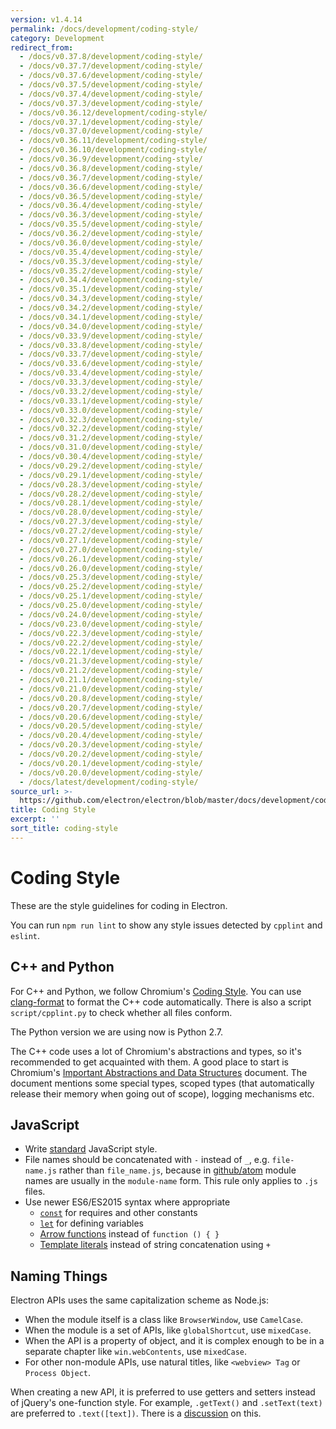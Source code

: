 ```yaml
---
version: v1.4.14
permalink: /docs/development/coding-style/
category: Development
redirect_from:
  - /docs/v0.37.8/development/coding-style/
  - /docs/v0.37.7/development/coding-style/
  - /docs/v0.37.6/development/coding-style/
  - /docs/v0.37.5/development/coding-style/
  - /docs/v0.37.4/development/coding-style/
  - /docs/v0.37.3/development/coding-style/
  - /docs/v0.36.12/development/coding-style/
  - /docs/v0.37.1/development/coding-style/
  - /docs/v0.37.0/development/coding-style/
  - /docs/v0.36.11/development/coding-style/
  - /docs/v0.36.10/development/coding-style/
  - /docs/v0.36.9/development/coding-style/
  - /docs/v0.36.8/development/coding-style/
  - /docs/v0.36.7/development/coding-style/
  - /docs/v0.36.6/development/coding-style/
  - /docs/v0.36.5/development/coding-style/
  - /docs/v0.36.4/development/coding-style/
  - /docs/v0.36.3/development/coding-style/
  - /docs/v0.35.5/development/coding-style/
  - /docs/v0.36.2/development/coding-style/
  - /docs/v0.36.0/development/coding-style/
  - /docs/v0.35.4/development/coding-style/
  - /docs/v0.35.3/development/coding-style/
  - /docs/v0.35.2/development/coding-style/
  - /docs/v0.34.4/development/coding-style/
  - /docs/v0.35.1/development/coding-style/
  - /docs/v0.34.3/development/coding-style/
  - /docs/v0.34.2/development/coding-style/
  - /docs/v0.34.1/development/coding-style/
  - /docs/v0.34.0/development/coding-style/
  - /docs/v0.33.9/development/coding-style/
  - /docs/v0.33.8/development/coding-style/
  - /docs/v0.33.7/development/coding-style/
  - /docs/v0.33.6/development/coding-style/
  - /docs/v0.33.4/development/coding-style/
  - /docs/v0.33.3/development/coding-style/
  - /docs/v0.33.2/development/coding-style/
  - /docs/v0.33.1/development/coding-style/
  - /docs/v0.33.0/development/coding-style/
  - /docs/v0.32.3/development/coding-style/
  - /docs/v0.32.2/development/coding-style/
  - /docs/v0.31.2/development/coding-style/
  - /docs/v0.31.0/development/coding-style/
  - /docs/v0.30.4/development/coding-style/
  - /docs/v0.29.2/development/coding-style/
  - /docs/v0.29.1/development/coding-style/
  - /docs/v0.28.3/development/coding-style/
  - /docs/v0.28.2/development/coding-style/
  - /docs/v0.28.1/development/coding-style/
  - /docs/v0.28.0/development/coding-style/
  - /docs/v0.27.3/development/coding-style/
  - /docs/v0.27.2/development/coding-style/
  - /docs/v0.27.1/development/coding-style/
  - /docs/v0.27.0/development/coding-style/
  - /docs/v0.26.1/development/coding-style/
  - /docs/v0.26.0/development/coding-style/
  - /docs/v0.25.3/development/coding-style/
  - /docs/v0.25.2/development/coding-style/
  - /docs/v0.25.1/development/coding-style/
  - /docs/v0.25.0/development/coding-style/
  - /docs/v0.24.0/development/coding-style/
  - /docs/v0.23.0/development/coding-style/
  - /docs/v0.22.3/development/coding-style/
  - /docs/v0.22.2/development/coding-style/
  - /docs/v0.22.1/development/coding-style/
  - /docs/v0.21.3/development/coding-style/
  - /docs/v0.21.2/development/coding-style/
  - /docs/v0.21.1/development/coding-style/
  - /docs/v0.21.0/development/coding-style/
  - /docs/v0.20.8/development/coding-style/
  - /docs/v0.20.7/development/coding-style/
  - /docs/v0.20.6/development/coding-style/
  - /docs/v0.20.5/development/coding-style/
  - /docs/v0.20.4/development/coding-style/
  - /docs/v0.20.3/development/coding-style/
  - /docs/v0.20.2/development/coding-style/
  - /docs/v0.20.1/development/coding-style/
  - /docs/v0.20.0/development/coding-style/
  - /docs/latest/development/coding-style/
source_url: >-
  https://github.com/electron/electron/blob/master/docs/development/coding-style.md
title: Coding Style
excerpt: ''
sort_title: coding-style
---
```

# Coding Style

These are the style guidelines for coding in Electron.

You can run `npm run lint` to show any style issues detected by `cpplint` and `eslint`.

## C++ and Python

For C++ and Python, we follow Chromium's [Coding Style](http://www.chromium.org/developers/coding-style). You can use [clang-format]({{site.baseurl}}/docs/development/clang-format) to format the C++ code automatically. There is also a script `script/cpplint.py` to check whether all files conform.

The Python version we are using now is Python 2.7.

The C++ code uses a lot of Chromium's abstractions and types, so it's recommended to get acquainted with them. A good place to start is Chromium's [Important Abstractions and Data Structures](https://www.chromium.org/developers/coding-style/important-abstractions-and-data-structures) document. The document mentions some special types, scoped types (that automatically release their memory when going out of scope), logging mechanisms etc.

## JavaScript

*   Write [standard](http://npm.im/standard) JavaScript style.
*   File names should be concatenated with `-` instead of `_`, e.g. `file-name.js` rather than `file_name.js`, because in [github/atom](https://github.com/github/atom) module names are usually in the `module-name` form. This rule only applies to `.js` files.
*   Use newer ES6/ES2015 syntax where appropriate
    *   [`const`](https://developer.mozilla.org/en-US/docs/Web/JavaScript/Reference/Statements/const) for requires and other constants
    *   [`let`](https://developer.mozilla.org/en-US/docs/Web/JavaScript/Reference/Statements/let) for defining variables
    *   [Arrow functions](https://developer.mozilla.org/en-US/docs/Web/JavaScript/Reference/Functions/Arrow_functions) instead of `function () { }`
    *   [Template literals](https://developer.mozilla.org/en-US/docs/Web/JavaScript/Reference/Template_literals) instead of string concatenation using `+`

## Naming Things

Electron APIs uses the same capitalization scheme as Node.js:

*   When the module itself is a class like `BrowserWindow`, use `CamelCase`.
*   When the module is a set of APIs, like `globalShortcut`, use `mixedCase`.
*   When the API is a property of object, and it is complex enough to be in a separate chapter like `win.webContents`, use `mixedCase`.
*   For other non-module APIs, use natural titles, like `<webview> Tag` or `Process Object`.

When creating a new API, it is preferred to use getters and setters instead of jQuery's one-function style. For example, `.getText()` and `.setText(text)` are preferred to `.text([text])`. There is a [discussion](https://github.com/electron/electron/issues/46) on this.
